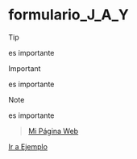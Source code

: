 # formulario_J_A_Y

> [!TIP]
> es importante

> [!IMPORTANT]
> es importante

> [!NOTE]
> es importante

> [Mi Página Web](https://alecrack640.github.io/formulario_J_A_Y/formulario_J_A_Y.html)

<a href="https://alecrack640.github.io/formulario_J_A_Y/formulario_J_A_Y.html" target="_blank">Ir a Ejemplo</a>

